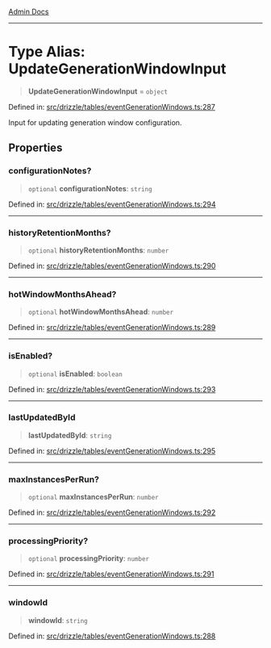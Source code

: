 [Admin Docs](/)

***

# Type Alias: UpdateGenerationWindowInput

> **UpdateGenerationWindowInput** = `object`

Defined in: [src/drizzle/tables/eventGenerationWindows.ts:287](https://github.com/Sourya07/talawa-api/blob/583d62db9438de398bb9012a4a2617e2cb268b08/src/drizzle/tables/eventGenerationWindows.ts#L287)

Input for updating generation window configuration.

## Properties

### configurationNotes?

> `optional` **configurationNotes**: `string`

Defined in: [src/drizzle/tables/eventGenerationWindows.ts:294](https://github.com/Sourya07/talawa-api/blob/583d62db9438de398bb9012a4a2617e2cb268b08/src/drizzle/tables/eventGenerationWindows.ts#L294)

***

### historyRetentionMonths?

> `optional` **historyRetentionMonths**: `number`

Defined in: [src/drizzle/tables/eventGenerationWindows.ts:290](https://github.com/Sourya07/talawa-api/blob/583d62db9438de398bb9012a4a2617e2cb268b08/src/drizzle/tables/eventGenerationWindows.ts#L290)

***

### hotWindowMonthsAhead?

> `optional` **hotWindowMonthsAhead**: `number`

Defined in: [src/drizzle/tables/eventGenerationWindows.ts:289](https://github.com/Sourya07/talawa-api/blob/583d62db9438de398bb9012a4a2617e2cb268b08/src/drizzle/tables/eventGenerationWindows.ts#L289)

***

### isEnabled?

> `optional` **isEnabled**: `boolean`

Defined in: [src/drizzle/tables/eventGenerationWindows.ts:293](https://github.com/Sourya07/talawa-api/blob/583d62db9438de398bb9012a4a2617e2cb268b08/src/drizzle/tables/eventGenerationWindows.ts#L293)

***

### lastUpdatedById

> **lastUpdatedById**: `string`

Defined in: [src/drizzle/tables/eventGenerationWindows.ts:295](https://github.com/Sourya07/talawa-api/blob/583d62db9438de398bb9012a4a2617e2cb268b08/src/drizzle/tables/eventGenerationWindows.ts#L295)

***

### maxInstancesPerRun?

> `optional` **maxInstancesPerRun**: `number`

Defined in: [src/drizzle/tables/eventGenerationWindows.ts:292](https://github.com/Sourya07/talawa-api/blob/583d62db9438de398bb9012a4a2617e2cb268b08/src/drizzle/tables/eventGenerationWindows.ts#L292)

***

### processingPriority?

> `optional` **processingPriority**: `number`

Defined in: [src/drizzle/tables/eventGenerationWindows.ts:291](https://github.com/Sourya07/talawa-api/blob/583d62db9438de398bb9012a4a2617e2cb268b08/src/drizzle/tables/eventGenerationWindows.ts#L291)

***

### windowId

> **windowId**: `string`

Defined in: [src/drizzle/tables/eventGenerationWindows.ts:288](https://github.com/Sourya07/talawa-api/blob/583d62db9438de398bb9012a4a2617e2cb268b08/src/drizzle/tables/eventGenerationWindows.ts#L288)
